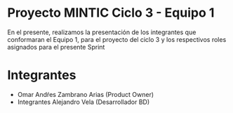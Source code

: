 # Proyecto MINTIC Ciclo 3 - Equipo 1

En el presente, realizamos la presentación de los integrantes que conformaran el Equipo 1, para el proyecto del ciclo 3 y los respectivos roles asignados para el presente Sprint

# Integrantes
- Omar Andŕes Zambrano Arias (Product Owner)
- Integrantes Alejandro Vela (Desarrollador BD)
